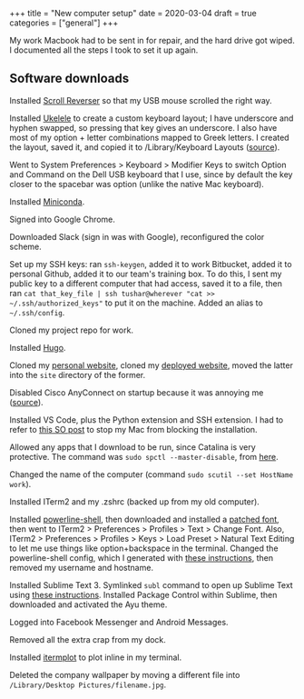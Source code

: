 +++
title = "New computer setup"
date = 2020-03-04
draft = true
categories = ["general"]
+++

My work Macbook had to be sent in for repair, and the hard drive got wiped. I documented all the steps I took to set it up again.

## Software downloads
Installed [Scroll Reverser](https://pilotmoon.com/scrollreverser/) so that my USB mouse scrolled the right way.

Installed [Ukelele](https://software.sil.org/ukelele/) to create a custom keyboard layout; I have underscore and hyphen swapped, so pressing that key gives an underscore. I also have most of my option + letter combinations mapped to Greek letters. I created the layout, saved it, and copied it to /Library/Keyboard Layouts ([source](https://superuser.com/questions/665494/how-to-make-a-custom-keyboard-layout-in-os-x)).

Went to System Preferences > Keyboard > Modifier Keys to switch Option and Command on the Dell USB keyboard that I use, since by default the key closer to the spacebar was option (unlike the native Mac keyboard).

Installed [Miniconda](https://docs.conda.io/en/latest/miniconda.html).

Signed into Google Chrome. 

Downloaded Slack (sign in was with Google), reconfigured the color scheme.

Set up my SSH keys: ran `ssh-keygen`, added it to work Bitbucket, added it to personal Github, added it to our team's training box. To do this, I sent my public key to a different computer that had access, saved it to a file, then ran `cat that_key_file | ssh tushar@wherever "cat >> ~/.ssh/authorized_keys"` to put it on the machine. Added an alias to `~/.ssh/config`.

Cloned my project repo for work.

Installed [Hugo](https://github.com/gohugoio/hugo/releases).

Cloned my [personal website](https://github.com/tuchandra/sitev2), cloned my [deployed website](https://github.com/tuchandra/tuchandra.github.io), moved the latter into the `site` directory of the former.

Disabled Cisco AnyConnect on startup because it was annoying me ([source](https://apple.stackexchange.com/questions/202296/stop-cisco-anyconnect-secure-mobility-client-from-starting-up-automatically)).

Installed VS Code, plus the Python extension and SSH extension. I had to refer to [this SO post](https://stackoverflow.com/questions/58457958/visual-studio-code-cant-be-opened-because-apple-cannot-check-it-for-malicious) to stop my Mac from blocking the installation.

Allowed any apps that I download to be run, since Catalina is very protective. The command was `sudo spctl --master-disable`, from [here](https://github.com/hashicorp/terraform/issues/23033).

Changed the name of the computer (command `sudo scutil --set HostName work`).

Installed ITerm2 and my .zshrc (backed up from my old computer).

Installed [powerline-shell](https://github.com/b-ryan/powerline-shell), then downloaded and installed a [patched font](https://gist.github.com/kevin-smets/8568070), then went to ITerm2 > Preferences > Profiles > Text > Change Font. Also, ITerm2 > Preferences > Profiles > Keys > Load Preset > Natural Text Editing to let me use things like option+backspace in the terminal. Changed the powerline-shell config, which I generated with [these instructions](https://github.com/b-ryan/powerline-shell#config-file), then removed my username and hostname.

Installed Sublime Text 3. Symlinked `subl` command to open up Sublime Text using [these instructions](https://stackoverflow.com/a/19842659). Installed Package Control within Sublime, then downloaded and activated the Ayu theme.

Logged into Facebook Messenger and Android Messages.

Removed all the extra crap from my dock.

Installed [itermplot](https://github.com/daleroberts/itermplot) to plot inline in my terminal.

Deleted the company wallpaper by moving a different file into `/Library/Desktop Pictures/filename.jpg`. 








